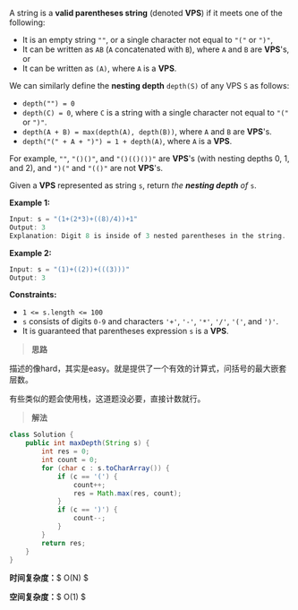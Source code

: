 A string is a **valid parentheses string** (denoted **VPS**) if it meets one of the following:

- It is an empty string `""`, or a single character not equal to `"("` or `")"`,
- It can be written as `AB` (`A` concatenated with `B`), where `A` and `B` are **VPS**'s, or
- It can be written as `(A)`, where `A` is a **VPS**.

We can similarly define the **nesting depth** `depth(S)` of any VPS `S` as follows:

- `depth("") = 0`
- `depth(C) = 0`, where `C` is a string with a single character not equal to `"("` or `")"`.
- `depth(A + B) = max(depth(A), depth(B))`, where `A` and `B` are **VPS**'s.
- `depth("(" + A + ")") = 1 + depth(A)`, where `A` is a **VPS**.

For example, `""`, `"()()"`, and `"()(()())"` are **VPS**'s (with nesting depths 0, 1, and 2), and `")("` and `"(()"` are not **VPS**'s.

Given a **VPS** represented as string `s`, return *the **nesting depth** of* `s`.

 

**Example 1:**

```java
Input: s = "(1+(2*3)+((8)/4))+1"
Output: 3
Explanation: Digit 8 is inside of 3 nested parentheses in the string.
```

**Example 2:**

```java
Input: s = "(1)+((2))+(((3)))"
Output: 3
```

 

**Constraints:**

- `1 <= s.length <= 100`
- `s` consists of digits `0-9` and characters `'+'`, `'-'`, `'*'`, `'/'`, `'('`, and `')'`.
- It is guaranteed that parentheses expression `s` is a **VPS**.



> **思路**

描述的像hard，其实是easy。就是提供了一个有效的计算式，问括号的最大嵌套层数。

有些类似的题会使用栈，这道题没必要，直接计数就行。



> **解法**

```java
class Solution {
    public int maxDepth(String s) {
        int res = 0;
        int count = 0;
        for (char c : s.toCharArray()) {
            if (c == '(') {
                count++;
                res = Math.max(res, count);
            }
            if (c == ')') {
                count--;
            }
        }
        return res;
    }
}
```

**时间复杂度：**$ O(N) $

**空间复杂度：**$ O(1) $